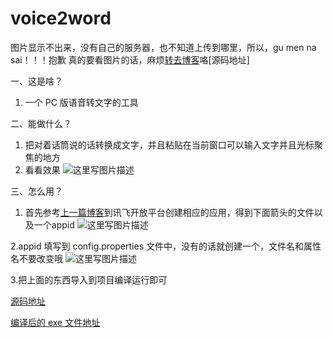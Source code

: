 # voice2word

图片显示不出来，没有自己的服务器，也不知道上传到哪里，所以，gu men na sai！！！抱歉
真的要看图片的话，麻烦[转去博客](https://blog.csdn.net/ocp114/article/details/81912366)咯[源码地址]

一、这是啥？

 1. 一个 PC 版语音转文字的工具

二、能做什么？

 1. 把对着话筒说的话转换成文字，并且粘贴在当前窗口可以输入文字并且光标聚焦的地方
 2. 看看效果
![这里写图片描述](https://img-blog.csdn.net/20180821180555829?watermark/2/text/aHR0cHM6Ly9ibG9nLmNzZG4ubmV0L29jcDExNA==/font/5a6L5L2T/fontsize/400/fill/I0JBQkFCMA==/dissolve/70)
 
三、怎么用？
	 
 1. 首先参考[上一篇博客](https://blog.csdn.net/ocp114/article/details/81911041)到讯飞开放平台创建相应的应用，得到下面箭头的文件以及一个appid
 ![这里写图片描述](https://img-blog.csdn.net/20180821180933573?watermark/2/text/aHR0cHM6Ly9ibG9nLmNzZG4ubmV0L29jcDExNA==/font/5a6L5L2T/fontsize/400/fill/I0JBQkFCMA==/dissolve/70)

 2.appid 填写到 config.properties 文件中，没有的话就创建一个，文件名和属性名不要改变哦
	 ![这里写图片描述](https://img-blog.csdn.net/20180821181205754?watermark/2/text/aHR0cHM6Ly9ibG9nLmNzZG4ubmV0L29jcDExNA==/font/5a6L5L2T/fontsize/400/fill/I0JBQkFCMA==/dissolve/70)
	 
 3.把上面的东西导入到项目编译运行即可
	
[源码地址](https://github.com/wongtp/voice2word)

[编译后的 exe 文件地址](https://download.csdn.net/download/ocp114/10618324)
